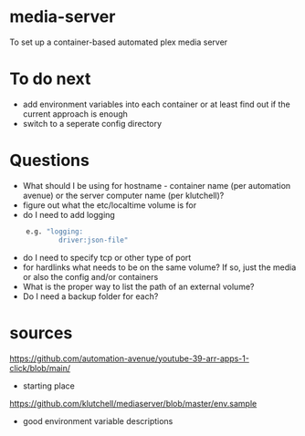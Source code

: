 # media-server
To set up a container-based automated plex media server

# To do next
- add environment variables into each container or at least find out if the current approach is enough
- switch to a seperate config directory

# Questions
- What should I be using for hostname - container name (per automation avenue) or the server computer name (per klutchell)?
- figure out what the etc/localtime volume is for
- do I need to add logging <br />
```bash
    e.g. "logging: 
            driver:json-file"
```
- do I need to specify tcp or other type of port
- for hardlinks what needs to be on the same volume? If so, just the media or also the config and/or containers
- What is the proper way to list the path of an external volume?
- Do I need a backup folder for each?

# sources
https://github.com/automation-avenue/youtube-39-arr-apps-1-click/blob/main/
- starting place

https://github.com/klutchell/mediaserver/blob/master/env.sample
- good environment variable descriptions

